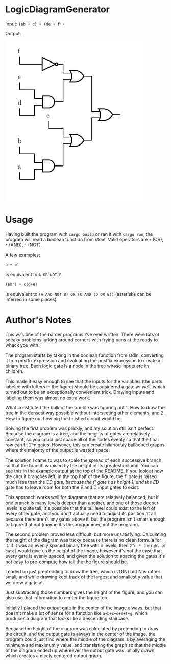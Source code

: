 # LogicDiagramGenerator
Input: `(ab + c) + (de + f')`

Output: 

![(ab + c) + (de + f')](./assets/example.png)

# Usage
Having built the program with `cargo build` or ran it with `cargo run`,
the program will read a boolean function from stdin.
Valid operators are `+` (OR), `*` (AND), `'` (NOT).

A few examples:
```
a + b'
```
Is equivalent to `A OR NOT B`

```
(ab') + c(d+e)
```
Is equivalent to `(A AND NOT B) OR (C AND (D OR E))`
(asterisks can be inferred in some places)

# Author's Notes
This was one of the harder programs I've ever written.
There were lots of sneaky problems lurking around corners with frying pans at the ready to whack you with.

The program starts by taking in the boolean function from stdin, converting it to a postfix expression and evaluating the postfix expression to create a binary tree. Each logic gate is a node in the tree whose inputs are its children.

This made it easy enough to see that the inputs for the variables (the parts labeled with letters in the figure) should be considered a gate as well, which turned out to be an exceptionally convienient trick. 
Drawing inputs and labeling them was almost no extra work.

What constituted the bulk of the trouble was figuring out
    1. How to draw the tree in the densest way possible without intersecting other elements, and
    2. How to figure out how big the finished circuit would be

Solving the first problem was prickly, and my solution still isn't perfect.
Because the diagram is a tree, and the heights of gates are relatively constant, so you could just space all of the nodes evenly so that the final row can fit 2^n gates. However, this can create hilariously ballooned graphs where the majority of the output is wasted space.

The solution I came to was to scale the spread of each successive branch so that the branch is raised by the height of its greatest column.
You can see this in the example output at the top of the README.
If you look at how the circuit branches left, in the top half of the figure,
the f' gate is raised much less than the E*D gate, because the f' gate has height 1, and the E*D gate has to leave room for both the E and D input gates to exist.

This approach works well for diagrams that are relatively balanced, but if one branch is many levels deeper than another, and one of those deeper levels is quite tall, it's possible that the tall level could exist to the left of every other gate, and you don't actually need to adjust its position at all because there aren't any gates above it, but the program isn't smart enough to figure that out (maybe it's the programmer, not the program).

The second problem proved less difficult, but more unsatisfying.
Calculating the height of the diagram was tricky because there is no clean formula for it. If it was an evenly spaced binary tree with n levels, then `2^n * (height of gate)` would give us the height of the image, however it's not the case that every gate is evenly spaced, and given the solution to spacing the gates it's not easy to pre-compute how tall the the figure should be.

I ended up just prentending to draw the tree, which is O(N) but N is rather small, and while drawing kept track of the largest and smallest y value that we drew a gate at.

Just subtracting those numbers gives the height of the figure, and you can also use that information to center the figure too.

Initially I placed the output gate in the center of the image always, but that doesn't make a lot of sense for a function like `a+b+c+d+e+f+g`. which produces a diagram that looks like a descending staircase.

Because the height of the diagram was calculated by pretending to draw the circuit, and the output gate is always in the center of the image, the program could just find where the middle of the diagram is by averaging the minimum and maximum y value, and translating the graph so that the middle of the diagram ended up whereever the output gate was initially drawn, which creates a nicely centered output graph.